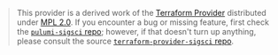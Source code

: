 > This provider is a derived work of the [Terraform Provider](https://github.com/terraform-providers/terraform-provider-sigsci)
> distributed under [MPL 2.0](https://www.mozilla.org/en-US/MPL/2.0/). If you encounter a bug or missing feature,
> first check the [`pulumi-sigsci` repo](/issues); however, if that doesn't turn up anything,
> please consult the source [`terraform-provider-sigsci` repo](https://github.com/terraform-providers/terraform-provider-sigsci/issues).
